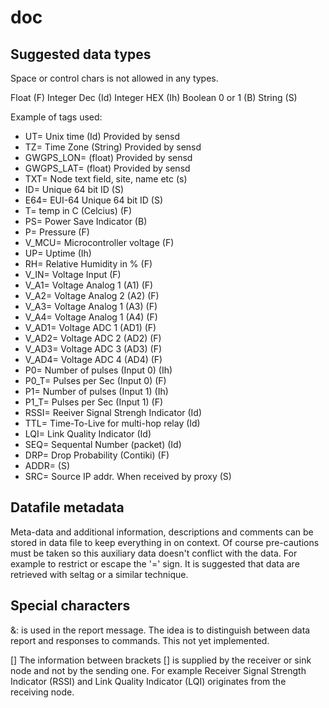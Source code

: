 doc
===


Suggested data types
---------------------
Space or control chars is not allowed in any types.

Float           (F)
Integer Dec     (Id)
Integer HEX     (Ih)
Boolean 0 or 1  (B)
String          (S)


Example of tags used:

*   UT= Unix time                                (Id)      Provided by sensd
*   TZ= Time Zone                                (String)  Provided by sensd
*   GWGPS_LON=                                   (float)   Provided by sensd
*   GWGPS_LAT=                                   (float)   Provided by sensd
*   TXT= Node text field, site, name etc         (s)
*   ID= Unique 64 bit ID                         (S)
*   E64= EUI-64 Unique 64 bit ID                 (S)
*   T= temp in C (Celcius)                       (F)
*   PS= Power Save Indicator                     (B)
*   P= Pressure                                  (F)
*   V_MCU= Microcontroller voltage               (F)
*   UP= Uptime                                  (Ih)
*   RH= Relative Humidity in %                   (F)
*   V_IN= Voltage Input                          (F)
*   V_A1= Voltage Analog 1 (A1)                  (F)
*   V_A2= Voltage Analog 2 (A2)                  (F)
*   V_A3= Voltage Analog 1 (A3)                  (F)
*   V_A4= Voltage Analog 1 (A4)                  (F)
*   V_AD1= Voltage ADC 1 (AD1)                   (F)
*   V_AD2= Voltage ADC 2 (AD2)                   (F)
*   V_AD3= Voltage ADC 3 (AD3)                   (F)
*   V_AD4= Voltage ADC 4 (AD4)                   (F)
*   P0= Number of pulses (Input 0)              (Ih)
*   P0_T= Pulses per Sec  (Input 0)              (F)
*   P1= Number of pulses (Input 1)              (Ih)
*   P1_T= Pulses per Sec  (Input 1)              (F)
*   RSSI= Reeiver Signal Strengh Indicator      (Id)
*   TTL= Time-To-Live for multi-hop relay       (Id)
*   LQI= Link Quality Indicator                 (Id)
*   SEQ= Sequental Number (packet)              (Id)
*   DRP= Drop Probability (Contiki)              (F)
*   ADDR=                                        (S)
*   SRC= Source IP addr. When received by proxy  (S)

Datafile metadata
------------------

Meta-data and additional information, descriptions and comments can be stored in
data file to keep everything in on context. Of course pre-cautions must be taken
so this auxiliary data doesn't conflict with the data. For example to restrict or escape
the '=' sign. It is suggested that data are retrieved with seltag or a similar technique.

Special characters
-----------------

&: is used in the report message. The idea is to distinguish between data
report and responses to commands. This not yet implemented.

[] The information between brackets [] is supplied by the receiver or sink node
and not by the sending one. For example Receiver Signal Strength Indicator (RSSI)
and Link Quality Indicator (LQI) originates from the receiving node.
